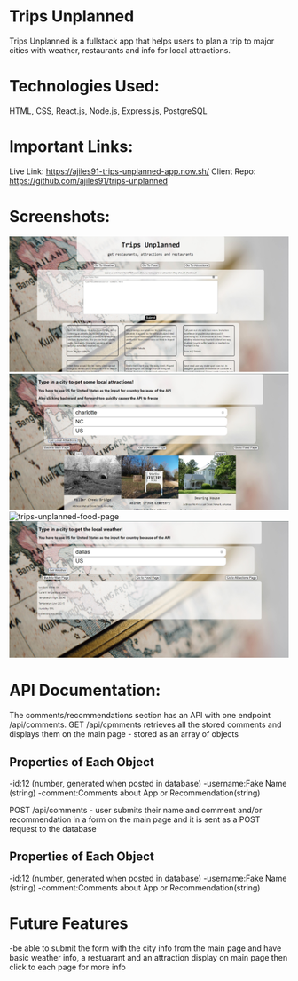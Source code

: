 # Trips Unplanned
Trips Unplanned is a fullstack app that helps users to plan a trip to major cities with weather, restaurants and info for local attractions.

# Technologies Used:
HTML, CSS, React.js, Node.js, Express.js, PostgreSQL

# Important Links:
Live Link: https://ajiles91-trips-unplanned-app.now.sh/
Client Repo: https://github.com/ajiles91/trips-unplanned

# Screenshots:
![trips-unplanned-main-page](screenshots/trips-unplanned-main-page.jpg)
![trips-unplanned-attractions-page](screenshots/trips-unplanned-attractions-page.jpg)
![trips-unplanned-food-page](screenshots/trips-unplanned-food-page.jpg)
![trips-unplanned-weather-page](screenshots/trips-unplanned-weather-page.jpg)

# API Documentation:
The comments/recommendations section has an API with one endpoint /api/comments.  GET /api/cpmments retrieves all the stored comments and displays them on the main page - stored as an array of objects
## Properties of Each Object
-id:12 (number, generated when posted in database)
-username:Fake Name (string)
-comment:Comments about App or Recommendation(string)

POST /api/comments - user submits their name and comment and/or recommendation in a form on the main page and it is sent as a POST request to the database
## Properties of Each Object
-id:12 (number, generated when posted in database)
-username:Fake Name (string)
-comment:Comments about App or Recommendation(string)

# Future Features
-be able to submit the form with the city info from the main page and have basic weather info, a restuarant and an attraction display on main page then click to each page for more info

